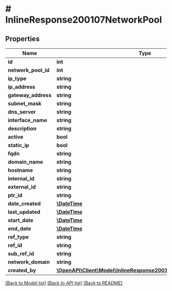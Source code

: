# # InlineResponse200107NetworkPool

## Properties

Name | Type | Description | Notes
------------ | ------------- | ------------- | -------------
**id** | **int** |  | [optional]
**network_pool_id** | **int** |  | [optional]
**ip_type** | **string** |  | [optional]
**ip_address** | **string** |  | [optional]
**gateway_address** | **string** |  | [optional]
**subnet_mask** | **string** |  | [optional]
**dns_server** | **string** |  | [optional]
**interface_name** | **string** |  | [optional]
**description** | **string** |  | [optional]
**active** | **bool** |  | [optional]
**static_ip** | **bool** |  | [optional]
**fqdn** | **string** |  | [optional]
**domain_name** | **string** |  | [optional]
**hostname** | **string** |  | [optional]
**internal_id** | **string** |  | [optional]
**external_id** | **string** |  | [optional]
**ptr_id** | **string** |  | [optional]
**date_created** | [**\DateTime**](\DateTime.md) |  | [optional]
**last_updated** | [**\DateTime**](\DateTime.md) |  | [optional]
**start_date** | [**\DateTime**](\DateTime.md) |  | [optional]
**end_date** | [**\DateTime**](\DateTime.md) |  | [optional]
**ref_type** | **string** |  | [optional]
**ref_id** | **string** |  | [optional]
**sub_ref_id** | **string** |  | [optional]
**network_domain** | **string** |  | [optional]
**created_by** | [**\OpenAPI\Client\Model\InlineResponse200107NetworkPoolCreatedBy**](InlineResponse200107NetworkPoolCreatedBy.md) |  | [optional]

[[Back to Model list]](../../README.md#models) [[Back to API list]](../../README.md#endpoints) [[Back to README]](../../README.md)
